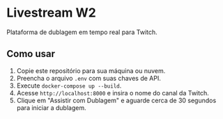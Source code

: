 # Livestream W2

Plataforma de dublagem em tempo real para Twitch.

## Como usar

1. Copie este repositório para sua máquina ou nuvem.
2. Preencha o arquivo `.env` com suas chaves de API.
3. Execute `docker-compose up --build`.
4. Acesse `http://localhost:8000` e insira o nome do canal da Twitch.
5. Clique em "Assistir com Dublagem" e aguarde cerca de 30 segundos para iniciar a dublagem.